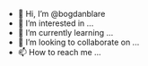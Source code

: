 - 👋 Hi, I’m @bogdanblare
- 👀 I’m interested in ...
- 🌱 I’m currently learning ...
- 💞️ I’m looking to collaborate on ...
- 📫 How to reach me ...

<!---
bogdanblare/bogdanblare is a ✨ special ✨ repository because its `README.md` (this file) appears on your GitHub profile.
You can click the Preview link to take a look at your changes.
--->
